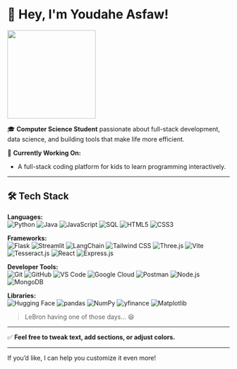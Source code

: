 # 👋 Hey, I'm Youdahe Asfaw!
<a href="https://giphy.com/gifs/IglQkzvuewsoD6E1Pj">
  <img src="https://media.giphy.com/media/v1.Y2lkPTc5MGI3NjExNG5nMGgyNWZiaTE1andyaW42YjU1NXhscHQwbWp3dWw1cXgzemt3ZCZlcD12MV9naWZzX3NlYXJjaCZjdD1n/IglQkzvuewsoD6E1Pj/giphy.gif" width="200"/>
</a>

🎓 **Computer Science Student** passionate about full-stack development, data science, and building tools that make life more efficient.

🔭 **Currently Working On:**
- A full-stack coding platform for kids to learn programming interactively.

---

## 🛠️ Tech Stack

**Languages:**  
![Python](https://img.shields.io/badge/Python-3776AB?style=flat&logo=python&logoColor=white)
![Java](https://img.shields.io/badge/Java-007396?style=flat&logo=java&logoColor=white)
![JavaScript](https://img.shields.io/badge/JavaScript-F7DF1E?style=flat&logo=javascript&logoColor=black)
![SQL](https://img.shields.io/badge/MySQL-4479A1?style=flat&logo=mysql&logoColor=white)
![HTML5](https://img.shields.io/badge/HTML5-E34F26?style=flat&logo=html5&logoColor=white)
![CSS3](https://img.shields.io/badge/CSS3-1572B6?style=flat&logo=css3&logoColor=white)

**Frameworks:**  
![Flask](https://img.shields.io/badge/Flask-000000?style=flat&logo=flask&logoColor=white)
![Streamlit](https://img.shields.io/badge/Streamlit-FF4B4B?style=flat&logo=streamlit&logoColor=white)
![LangChain](https://img.shields.io/badge/LangChain-3D3D3D?style=flat)
![Tailwind CSS](https://img.shields.io/badge/Tailwind_CSS-06B6D4?style=flat&logo=tailwind-css&logoColor=white)
![Three.js](https://img.shields.io/badge/Three.js-000000?style=flat&logo=three.js&logoColor=white)
![Vite](https://img.shields.io/badge/Vite-646CFF?style=flat&logo=vite&logoColor=white)
![Tesseract.js](https://img.shields.io/badge/Tesseract.js-5A5A5A?style=flat)
![React](https://img.shields.io/badge/React-61DAFB?style=flat&logo=react&logoColor=black)
![Express.js](https://img.shields.io/badge/Express.js-000000?style=flat)

**Developer Tools:**  
![Git](https://img.shields.io/badge/Git-F05032?style=flat&logo=git&logoColor=white)
![GitHub](https://img.shields.io/badge/GitHub-181717?style=flat&logo=github&logoColor=white)
![VS Code](https://img.shields.io/badge/VS_Code-007ACC?style=flat&logo=visual-studio-code&logoColor=white)
![Google Cloud](https://img.shields.io/badge/Google_Cloud-4285F4?style=flat&logo=google-cloud&logoColor=white)
![Postman](https://img.shields.io/badge/Postman-FF6C37?style=flat&logo=postman&logoColor=white)
![Node.js](https://img.shields.io/badge/Node.js-339933?style=flat&logo=node.js&logoColor=white)
![MongoDB](https://img.shields.io/badge/MongoDB-47A248?style=flat&logo=mongodb&logoColor=white)

**Libraries:**  
![Hugging Face](https://img.shields.io/badge/Hugging_Face-FFD21F?style=flat&logo=hugging-face&logoColor=black)
![pandas](https://img.shields.io/badge/pandas-150458?style=flat&logo=pandas&logoColor=white)
![NumPy](https://img.shields.io/badge/NumPy-013243?style=flat&logo=numpy&logoColor=white)
![yfinance](https://img.shields.io/badge/yfinance-3D3D3D?style=flat)
![Matplotlib](https://img.shields.io/badge/Matplotlib-11557C?style=flat)

> LeBron having one of those days... 😆

---

✅ **Feel free to tweak text, add sections, or adjust colors.**

---

If you’d like, I can help you customize it even more!
